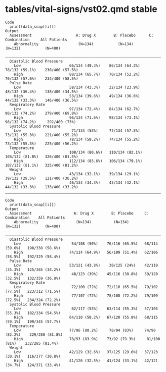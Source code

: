 # tables/vital-signs/vst02.qmd stable

    Code
      print(data_snap[[i]])
    Output
      Assessment                    A: Drug X        B: Placebo      C: Combination     All Patients  
        Abnormality                  (N=134)           (N=134)           (N=132)           (N=400)    
      ————————————————————————————————————————————————————————————————————————————————————————————————
      Diastolic Blood Pressure                                                                        
        Low                      66/134 (49.3%)    86/134 (64.2%)    78/132 (59.1%)    230/400 (57.5%)
        High                     88/134 (65.7%)    70/134 (52.2%)    76/132 (57.6%)    234/400 (58.5%)
      Pulse Rate                                                                                      
        Low                      58/134 (43.3%)    32/134 (23.9%)    48/132 (36.4%)    138/400 (34.5%)
        High                     53/134 (39.6%)    49/134 (36.6%)    44/132 (33.3%)    146/400 (36.5%)
      Respiratory Rate                                                                                
        Low                      97/134 (72.4%)    84/134 (62.7%)    98/132 (74.2%)    279/400 (69.8%)
        High                     96/134 (71.6%)    98/134 (73.1%)    98/132 (74.2%)     292/400 (73%) 
      Systolic Blood Pressure                                                                         
        Low                       71/134 (53%)     77/134 (57.5%)    73/132 (55.3%)    221/400 (55.2%)
        High                     78/134 (58.2%)    74/134 (55.2%)    73/132 (55.3%)    225/400 (56.2%)
      Temperature                                                                                     
        Low                      108/134 (80.6%)   110/134 (82.1%)   108/132 (81.8%)   326/400 (81.5%)
        High                     112/134 (83.6%)   106/134 (79.1%)   107/132 (81.1%)   325/400 (81.2%)
      Weight                                                                                          
        Low                      43/134 (32.1%)    39/134 (29.1%)    39/132 (29.5%)    121/400 (30.2%)
        High                     46/134 (34.3%)    43/134 (32.1%)    44/132 (33.3%)    133/400 (33.2%)

---

    Code
      print(data_snap[[i]])
    Output
      Assessment                   A: Drug X        B: Placebo     C: Combination    All Patients  
        Abnormality                 (N=134)          (N=134)          (N=132)           (N=400)    
      —————————————————————————————————————————————————————————————————————————————————————————————
      Diastolic Blood Pressure                                                                     
        Low                       54/108 (50%)    76/116 (65.5%)   68/114 (59.6%)   198/338 (58.6%)
        High                     74/114 (64.9%)   56/109 (51.4%)   62/106 (58.5%)   192/329 (58.4%)
      Pulse Rate                                                                                   
        Low                      53/121 (43.8%)    30/125 (24%)    42/119 (35.3%)   125/365 (34.2%)
        High                      48/123 (39%)    45/116 (38.8%)   39/120 (32.5%)   132/359 (36.8%)
      Respiratory Rate                                                                             
        Low                       72/100 (72%)    72/110 (65.5%)   79/102 (77.5%)   223/312 (71.5%)
        High                      77/107 (72%)    78/108 (72.2%)   79/109 (72.5%)   234/324 (72.2%)
      Systolic Blood Pressure                                                                      
        Low                       62/117 (53%)    63/114 (55.3%)   57/103 (55.3%)   182/334 (54.5%)
        High                     64/110 (58.2%)   67/120 (55.8%)   68/115 (59.1%)   199/345 (57.7%)
      Temperature                                                                                  
        Low                      77/96 (80.2%)     78/94 (83%)     74/90 (82.2%)    229/280 (81.8%)
        High                     78/93 (83.9%)    73/92 (79.3%)     81/100 (81%)    232/285 (81.4%)
      Weight                                                                                       
        Low                      42/129 (32.6%)   37/125 (29.6%)   37/123 (30.1%)   116/377 (30.8%)
        High                     41/126 (32.5%)   41/124 (33.1%)   42/121 (34.7%)   124/371 (33.4%)

